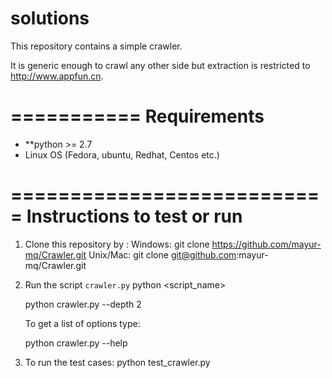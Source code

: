 solutions
=========

This repository contains a simple crawler.

It is generic enough to crawl any other side but extraction is restricted 
to http://www.appfun.cn.

===========
Requirements
===========
  - **python >= 2.7
  - Linux OS (Fedora, ubuntu, Redhat, Centos etc.)

===========================
Instructions to test or run
===========================
1. Clone this repository by :
   Windows: git clone https://github.com/mayur-mq/Crawler.git
   Unix/Mac: git clone git@github.com:mayur-mq/Crawler.git

2. Run the script `crawler.py`
   python <script_name>  <options>

   python crawler.py --depth 2
   
   To get a list of options type:

   python crawler.py --help


3. To run the test cases:
   python test_crawler.py



